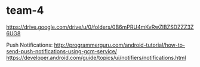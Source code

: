 # team-4
https://drive.google.com/drive/u/0/folders/0B6mPRU4mKvRwZlBZSDZZZ3Z6UG8

Push Notifications: http://programmerguru.com/android-tutorial/how-to-send-push-notifications-using-gcm-service/
https://developer.android.com/guide/topics/ui/notifiers/notifications.html
